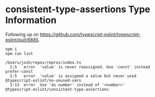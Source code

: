 # consistent-type-assertions Type Information

Following up on https://github.com/typescript-eslint/typescript-eslint/pull/6885.

```shell
npm i
npm run lint
```

```plaintext
/Users/josh/repos/repros/index.ts
  1:5   error  'value' is never reassigned. Use 'const' instead  prefer-const
  1:5   error  'value' is assigned a value but never used        @typescript-eslint/no-unused-vars
  1:13  error  Use 'as number' instead of '<number>'             @typescript-eslint/consistent-type-assertions
```
